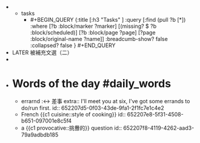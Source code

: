 -
	- tasks
		- #+BEGIN_QUERY
		  {:title [:h3 "Tasks" ]
		  :query [:find (pull ?b [*])
		  :where
		    [?b :block/marker ?marker]
		    [(missing? $ ?b :block/scheduled)]
		    [?b :block/page ?page]
		    [?page :block/original-name ?name]]
		  :breadcumb-show? false
		  :collapsed? false
		  }
		  #+END_QUERY
- LATER 被補充文選（二）
-
- # Words of the day #daily_words
	- errarnd :<-> 差事
	  extra:: I'll meet you at six, I've got some errands to do/run first.
	  id:: 652207d5-0f03-43de-9fa1-2f1fc7e1c4e2
	- French {{c1 cuisine::style of cooking}}
	  id:: 652207e8-5f31-4508-b651-097001e8c5f4
	- a {{c1 provocative::挑釁的}} question
	  id:: 652207f8-4119-4262-aad3-79a9adbdb185